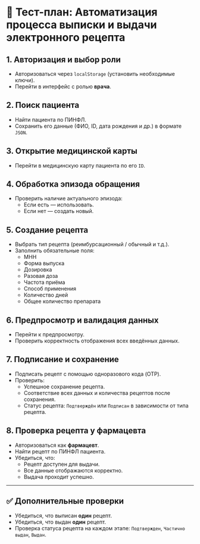 # 🧪 Тест-план: Автоматизация процесса выписки и выдачи электронного рецепта

## 1. Авторизация и выбор роли

- Авторизоваться через `localStorage` (установить необходимые ключи).
- Перейти в интерфейс с ролью **врача**.

## 2. Поиск пациента

- Найти пациента по ПИНФЛ.
- Сохранить его данные (ФИО, ID, дата рождения и др.) в формате `JSON`.

## 3. Открытие медицинской карты

- Перейти в медицинскую карту пациента по его `ID`.

## 4. Обработка эпизода обращения

- Проверить наличие актуального эпизода:
  - Если есть — использовать.
  - Если нет — создать новый.

## 5. Создание рецепта

- Выбрать тип рецепта (реимбурсационный / обычный и т.д.).
- Заполнить обязательные поля:
  - МНН
  - Форма выпуска
  - Дозировка
  - Разовая доза
  - Частота приёма
  - Способ применения
  - Количество дней
  - Общее количество препарата

## 6. Предпросмотр и валидация данных

- Перейти к предпросмотру.
- Проверить корректность отображения всех введённых данных.

## 7. Подписание и сохранение

- Подписать рецепт с помощью одноразового кода (OTP).
- Проверить:
  - Успешное сохранение рецепта.
  - Соответствие всех данных и количества рецептов после сохранения.
  - Статус рецепта: `Подтверждён` или `Подписан` в зависимости от типа рецепта.

## 8. Проверка рецепта у фармацевта

- Авторизоваться как **фармацевт**.
- Найти рецепт по ПИНФЛ пациента.
- Убедиться, что:
  - Рецепт доступен для выдачи.
  - Все данные отображаются корректно.
  - Выдача проходит успешно.

---

## ✅ Дополнительные проверки

- Убедиться, что выписан **один** рецепт.
- Убедиться, что выдан **один** рецепт.
- Проверка статуса рецепта на каждом этапе: `Подтвержден`, `Частично выдан`, `Выдан`.
